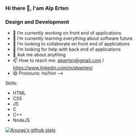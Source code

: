 ### Hi there 👋, I'am Alp Erten
### Design and Development

- 🔭 I’m currently working on front end of applications
- 🌱 I’m currently learning everything about software future
- 👯 I’m looking to collaborate on front end of applications
- 🤔 I’m looking for help with back end of applications
- 💬 Ask me about anything
- 📫 How to reach me: alperten@gmail.com / https://www.linkedin.com/in/alperten/
- 😄 Pronouns: he/him
-->

Skills: 
- HTML 
- CSS 
- JS 
- C 
- C++ 
- NodeJS  

[![Anurag's github stats](https://github-readme-stats.vercel.app/api?username=alperten)](https://github.com/anuraghazra/github-readme-stats)
